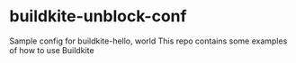 # buildkite-unblock-conf
Sample config for buildkite-hello, world
This repo contains some examples of how to use Buildkite
